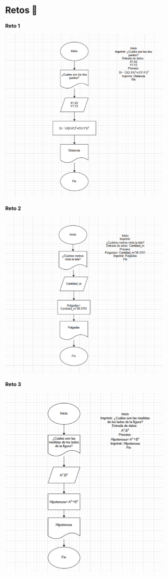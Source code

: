 # Retos 🎯

### Reto 1

![Reto1](../images/30.png)

### Reto 2

![Reto2](../images/31.png)

### Reto 3

![Reto3](../images/32.png)